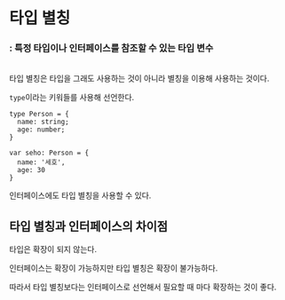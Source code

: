 # 타입 별칭
### : 특정 타입이나 인터페이스를 참조할 수 있는 타입 변수
<br>
타입 별칭은 타입을 그래도 사용하는 것이 아니라 별칭을 이용해 사용하는 것이다.

`type`이라는 키워들를 사용해 선언한다.

```
type Person = {
  name: string;
  age: number;
}

var seho: Person = {
  name: '세호',
  age: 30
}
```

인터페이스에도 타입 별칭을 사용할 수 있다.


## 타입 별칭과 인터페이스의 차이점
타입은 확장이 되지 않는다. 

인터페이스는 확장이 가능하지만 타입 별칭은 확장이 불가능하다.

따라서 타입 별칭보다는 인터페이스로 선언해서 필요할 때 마다 확장하는 것이 좋다.